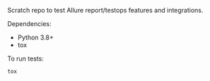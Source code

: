 Scratch repo to test Allure report/testops features and integrations.

Dependencies:
- Python 3.8+
- tox

To run tests:
```bash
tox
```
